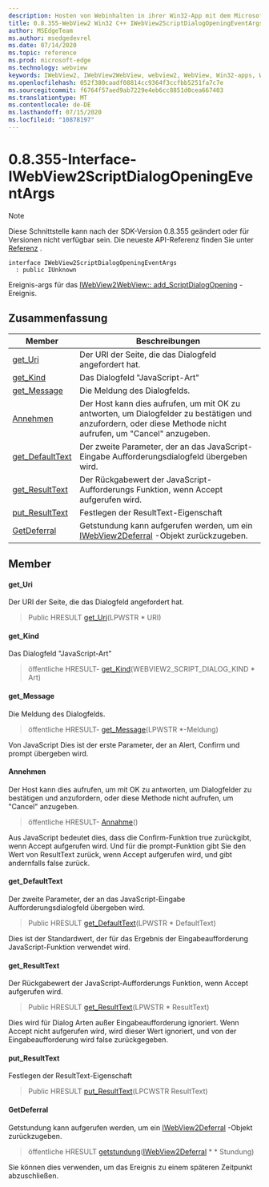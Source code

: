 ```yaml
---
description: Hosten von Webinhalten in ihrer Win32-App mit dem Microsoft Edge WebView2-Steuerelement
title: 0.8.355-WebView2 Win32 C++ IWebView2ScriptDialogOpeningEventArgs
author: MSEdgeTeam
ms.author: msedgedevrel
ms.date: 07/14/2020
ms.topic: reference
ms.prod: microsoft-edge
ms.technology: webview
keywords: IWebView2, IWebView2WebView, webview2, WebView, Win32-apps, Win32, Edge
ms.openlocfilehash: 052f380caadf08814cc9364f3ccfbb5251fa7c7e
ms.sourcegitcommit: f6764f57aed9ab7229e4eb6cc8851d0cea667403
ms.translationtype: MT
ms.contentlocale: de-DE
ms.lasthandoff: 07/15/2020
ms.locfileid: "10878197"
---
```

# 0.8.355-Interface-IWebView2ScriptDialogOpeningEventArgs 

> [!NOTE]
> Diese Schnittstelle kann nach der SDK-Version 0.8.355 geändert oder für Versionen nicht verfügbar sein. Die neueste API-Referenz finden Sie unter [Referenz](../../../webview2-api-reference.md) .

```
interface IWebView2ScriptDialogOpeningEventArgs
  : public IUnknown
```

Ereignis-args für das [IWebView2WebView:: add_ScriptDialogOpening](IWebView2WebView.md#add_scriptdialogopening) -Ereignis.

## Zusammenfassung

 Member                        | Beschreibungen
--------------------------------|---------------------------------------------
[get_Uri](#get_uri) | Der URI der Seite, die das Dialogfeld angefordert hat.
[get_Kind](#get_kind) | Das Dialogfeld "JavaScript-Art"
[get_Message](#get_message) | Die Meldung des Dialogfelds.
[Annehmen](#accept) | Der Host kann dies aufrufen, um mit OK zu antworten, um Dialogfelder zu bestätigen und anzufordern, oder diese Methode nicht aufrufen, um "Cancel" anzugeben.
[get_DefaultText](#get_defaulttext) | Der zweite Parameter, der an das JavaScript-Eingabe Aufforderungsdialogfeld übergeben wird.
[get_ResultText](#get_resulttext) | Der Rückgabewert der JavaScript-Aufforderungs Funktion, wenn Accept aufgerufen wird.
[put_ResultText](#put_resulttext) | Festlegen der ResultText-Eigenschaft
[GetDeferral](#getdeferral) | Getstundung kann aufgerufen werden, um ein [IWebView2Deferral](IWebView2Deferral.md) -Objekt zurückzugeben.

## Member

#### get_Uri 

Der URI der Seite, die das Dialogfeld angefordert hat.

> Public HRESULT [get_Uri](#get_uri)(LPWSTR * URI)

#### get_Kind 

Das Dialogfeld "JavaScript-Art"

> öffentliche HRESULT- [get_Kind](#get_kind)(WEBVIEW2_SCRIPT_DIALOG_KIND * Art)

#### get_Message 

Die Meldung des Dialogfelds.

> öffentliche HRESULT- [get_Message](#get_message)(LPWSTR *-Meldung)

Von JavaScript Dies ist der erste Parameter, der an Alert, Confirm und prompt übergeben wird.

#### Annehmen 

Der Host kann dies aufrufen, um mit OK zu antworten, um Dialogfelder zu bestätigen und anzufordern, oder diese Methode nicht aufrufen, um "Cancel" anzugeben.

> öffentliche HRESULT- [Annahme](#accept)()

Aus JavaScript bedeutet dies, dass die Confirm-Funktion true zurückgibt, wenn Accept aufgerufen wird. Und für die prompt-Funktion gibt Sie den Wert von ResultText zurück, wenn Accept aufgerufen wird, und gibt andernfalls false zurück.

#### get_DefaultText 

Der zweite Parameter, der an das JavaScript-Eingabe Aufforderungsdialogfeld übergeben wird.

> Public HRESULT [get_DefaultText](#get_defaulttext)(LPWSTR * DefaultText)

Dies ist der Standardwert, der für das Ergebnis der Eingabeaufforderung JavaScript-Funktion verwendet wird.

#### get_ResultText 

Der Rückgabewert der JavaScript-Aufforderungs Funktion, wenn Accept aufgerufen wird.

> Public HRESULT [get_ResultText](#get_resulttext)(LPWSTR * ResultText)

Dies wird für Dialog Arten außer Eingabeaufforderung ignoriert. Wenn Accept nicht aufgerufen wird, wird dieser Wert ignoriert, und von der Eingabeaufforderung wird false zurückgegeben.

#### put_ResultText 

Festlegen der ResultText-Eigenschaft

> Public HRESULT [put_ResultText](#put_resulttext)(LPCWSTR ResultText)

#### GetDeferral 

Getstundung kann aufgerufen werden, um ein [IWebView2Deferral](IWebView2Deferral.md) -Objekt zurückzugeben.

> öffentliche HRESULT [getstundung](#getdeferral)([IWebView2Deferral](IWebView2Deferral.md) * * Stundung)

Sie können dies verwenden, um das Ereignis zu einem späteren Zeitpunkt abzuschließen.

